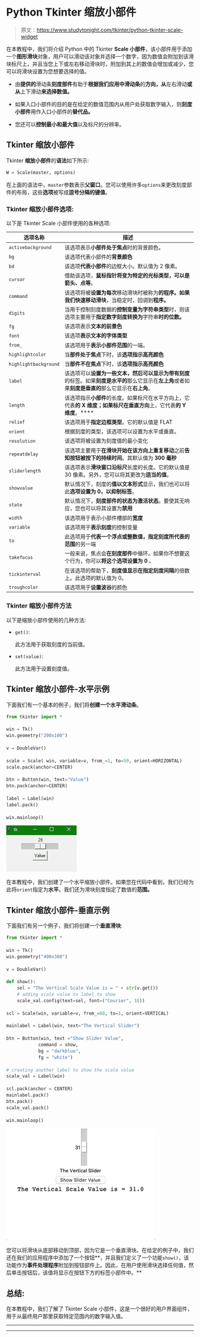 # Python Tkinter 缩放小部件

> 原文：<https://www.studytonight.com/tkinter/python-tkinter-scale-widget>

在本教程中，我们将介绍 Python 中的 Tkinter **Scale 小部件**，该小部件用于添加一个**图形滑块**对象，用户可以滑动该对象并选择一个数字，因为数值会附加到该滑块标尺上，并且当您上下或左右移动滑块时，附加到其上的数值会增加或减少，您可以将滑块设置为您想要选择的值。

*   由**提供的**滑动条**刻度部件**有助于**根据我们应用中滑动条**的**方向，从**左右滑动**或从**上下滑动**来选择数值。**

*   如果入口小部件的目的是在给定的数值范围内从用户处获取数字输入，则**刻度小部件**用作入口小部件的**替代品。**

*   您还可以**控制最小和最大值**以及标尺的分辨率。

## Tkinter 缩放小部件

Tkinter **缩放小部件**的**语法**如下所示:

```py
W = Scale(master, options) 
```

在上面的语法中，`master`参数表示**父窗口**。您可以使用许多`options`来更改刻度部件的布局，这些**选项**被写成**逗号分隔的键值**。

### Tkinter 缩放小部件选项:

以下是 Tkinter Scale 小部件使用的各种选项:

| **选项名称** | **描述** |
| --- | --- |
| `activebackground` | 该选项表示**小部件处于焦点**时的背景颜色。 |
| `bg` | 该选项代表小部件的**背景颜色** |
| `bd` | 该选项**代表小部件**的边框大小。默认值为 2 像素。 |
| `cursor` | 借助该选项，**鼠标指针将变为特定的光标类型，可以是箭头、点等**。 |
| `command` | 该选项将被**设置为每次**移动滑块时被称为**的程序。**如果我们快速移动**滑块**，当稳定时，回调到**程序。** |
| `digits` | 当用于控制刻度数据的**控制变量为字符串类型**时，则该选项主要用于**指定数字刻度转换为**字符串**时的位数。** |
| `fg` | 该选项表示**文本的前景色** |
| `font` | 该选项**表示文本的字体类型** |
| `from_` | 该选项用于**表示小部件范围**的一端。 |
| `highlightcolor` | 当**部件处于焦点**下时，该**选项指示高亮颜色** |
| `highlightbackground` | 当**部件不在焦点**下时，该**选项指示高亮颜色** |
| `label` | 该选项可以**设置为一些文本，然后可以显示为带有刻度**的标签。如果**刻度是水平的**那么它显示在**左上角**或者如果**刻度是垂直的**那么它显示在**右上角**。 |
| `length` | 该选项指示**小部件**的长度。如果标尺在水平方向上，它代表**的 X 维度；如果标尺在垂直方向**上，它代表**的 Y 维度**。**** |
| `relief` | 该选项用于**指定边框类型**。它的默认值是 FLAT |
| `orient` | 根据刻度的类型，该选项可以设置为水平或垂直。 |
| `resolution` | 该选项将被设置为刻度值的最小变化 |
| `repeatdelay` | 该选项主要用于**在滑块开始在该方向上重复移动**之前**告知按钮被按下的持续时间**。其默认值为 **300 毫秒** |
| `sliderlength` | 该选项表示**滑块窗口沿标尺**长度的长度。它的默认值是 30 像素。另外，您可以将其更改为**适当的值**。 |
| `showvalue` | 默认情况下，刻度的**值以文本形式**显示，我们也可以将此**选项设置为 0，以抑制标签**。 |
| `state` | 默认情况下，**刻度部件的状态为激活状态**。要使其无响应，您也可以将其设置为**禁用** |
| `width` | 该选项用于表示小部件槽部的**宽度** |
| `variable` | 该选项用于**表示刻度**的控制变量 |
| `to` | 此选项用于**代表一个浮点或整数值，指定刻度所代表的范围**的另一端 |
| `takefocus` | 一般来说，焦点会**在刻度部件**中循环。如果你不想要这个行为，你可以**将这个选项设置为 0** 。 |
| `tickinterval` | 在该选项的帮助下，**刻度值显示在指定刻度间隔**的倍数上。此选项的默认值为 0。 |
| `troughcolor` | 该选项用于**设置波谷**的颜色 |

### Tkinter 缩放小部件方法

以下是缩放小部件使用的几种方法:

*   `get()`:

    此方法用于获取刻度的当前值。

*   `set(value)`:

    此方法用于设置刻度值。

## Tkinter 缩放小部件-水平示例

下面我们有一个基本的例子，我们将**创建一个水平滑动条**。

```py
from tkinter import *  

win = Tk()  
win.geometry("200x100")

v = DoubleVar()  

scale = Scale( win, variable=v, from_=1, to=50, orient=HORIZONTAL)  
scale.pack(anchor=CENTER)  

btn = Button(win, text="Value")  
btn.pack(anchor=CENTER)  

label = Label(win)  
label.pack()  

win.mainloop()
```

![Tkinter scale widget example](img/29a715bb2b73c237b8f2cf868d910d26.png)

在本教程中，我们创建了一个水平缩放小部件。如果您在代码中看到，我们已经为此将`orient`指定为**水平**。我们还为滑块刻度指定了数值的**范围。**

## Tkinter 缩放小部件-垂直示例

下面我们有另一个例子，我们将创建一个**垂直滑块**:

```py
from tkinter import *

win = Tk() 
win.geometry("400x300") 

v = DoubleVar() 

def show(): 	
	sel = "The Vertical Scale Value is = " + str(v.get()) 
    # adding scale value to label to show
	scale_val.config(text=sel, font=("Courier", 16)) 

scl = Scale(win, variable=v, from_=60, to=1, orient=VERTICAL) 

mainlabel = Label(win, text="The Vertical Slider") 

btn = Button(win, text ="Show Slider Value", 
			command = show, 
			bg = "darkblue", 
			fg = "white") 

# creating another label to show the scale value
scale_val = Label(win) 

scl.pack(anchor = CENTER) 
mainlabel.pack() 
btn.pack() 
scale_val.pack() 

win.mainloop() 
```

![Tkinter vertical scale widget slider example](img/61e76649b9aa009706f1d1cc2bafdb15.png)

您可以将滑块从底部移动到顶部，因为它是一个垂直滑块。在给定的例子中，我们还在我们的应用程序中添加了一个按钮**，并且我们定义了一个功能`show()`，该功能作为**事件处理程序**附加到按钮部件上。因此，在用户使用滑块选择任何值，然后单击按钮后，该值将显示在按钮下方的标签小部件中。**

## 总结:

在本教程中，我们了解了 Tkinter Scale 小部件，这是一个很好的用户界面组件，用于从最终用户那里获取特定范围内的数字输入值。

* * *

* * *